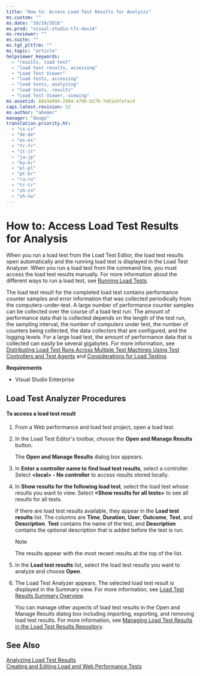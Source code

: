 ```yaml
---
title: "How to: Access Load Test Results for Analysis"
ms.custom: ""
ms.date: "10/19/2016"
ms.prod: "visual-studio-tfs-dev14"
ms.reviewer: ""
ms.suite: ""
ms.tgt_pltfrm: ""
ms.topic: "article"
helpviewer_keywords: 
  - "results, load test"
  - "load test results, accessing"
  - "Load Test Viewer"
  - "load tests, accessing"
  - "load tests, analyzing"
  - "load tests, results"
  - "Load Test Viewer, viewing"
ms.assetid: b0a3e694-2894-479b-b270-7e61e9fafacd
caps.latest.revision: 52
ms.author: "ahomer"
manager: "douge"
translation.priority.ht: 
  - "cs-cz"
  - "de-de"
  - "es-es"
  - "fr-fr"
  - "it-it"
  - "ja-jp"
  - "ko-kr"
  - "pl-pl"
  - "pt-br"
  - "ru-ru"
  - "tr-tr"
  - "zh-cn"
  - "zh-tw"
---
```

# How to: Access Load Test Results for Analysis
When you run a load test from the Load Test Editor, the load test results open automatically and the running load test is displayed in the Load Test Analyzer. When you run a load test from the command line, you must access the load test results manually. For more information about the different ways to run a load test, see [Running Load Tests](../test_notintoc/running-load-tests.md).  
  
 The load test result for the completed load test contains performance counter samples and error information that was collected periodically from the computers-under-test. A large number of performance counter samples can be collected over the course of a load test run. The amount of performance data that is collected depends on the length of the test run, the sampling interval, the number of computers under test, the number of counters being collected, the data collectors that are configured, and the logging levels. For a large load test, the amount of performance data that is collected can easily be several gigabytes. For more information, see [Distributing Load Test Runs Across Multiple Test Machines Using Test Controllers and Test Agents](../test/6e67a587-8aad-48cc-a8c0-6d4b399f3731.md) and [Considerations for Load Testing](http://msdn.microsoft.com/en-us/e2985d15-60a7-4177-93b4-f986c2936337).  
  
 **Requirements**  
  
-   Visual Studio Enterprise  
  
## Load Test Analyzer Procedures  
  
#### To access a load test result  
  
1.  From a Web performance and load test project, open a load test.  
  
2.  In the Load Test Editor's toolbar, choose the **Open and Manage Results** button.  
  
     The **Open and Manage Results** dialog box appears.  
  
3.  In **Enter a controller name to find load test results**, select a controller. Select **\<local> - No controller** to access results stored locally.  
  
4.  In **Show results for the following load test**, select the load test whose results you want to view. Select **\<Show results for all tests>** to see all results for all tests.  
  
     If there are load test results available, they appear in the **Load test results** list. The columns are **Time**, **Duration**, **User**, **Outcome**, **Test**, and **Description**. **Test** contains the name of the test, and **Description** contains the optional description that is added before the test is run.  
  
    > [!NOTE]
    >  The results appear with the most recent results at the top of the list.  
  
5.  In the **Load test results** list, select the load test results you want to analyze and choose **Open**.  
  
6.  The Load Test Analyzer appears. The selected load test result is displayed in the Summary view. For more information, see [Load Test Results Summary Overview](../test/load-test-results-summary-overview.md).  
  
     You can manage other aspects of load test results in the Open and Manage Results dialog box including importing, exporting, and removing load test results. For more information, see [Managing Load Test Results in the Load Test Results Repository](../test/managing-load-test-results-in-the-load-test-results-repository.md).  
  
## See Also  
 [Analyzing Load Test Results](../test/analyzing-load-test-results-using-the-load-test-analyzer.md)   
 [Creating and Editing Load and Web Performance Tests](http://msdn.microsoft.com/en-us/a3e3e7e6-46fc-45b1-b999-f461773f071b)